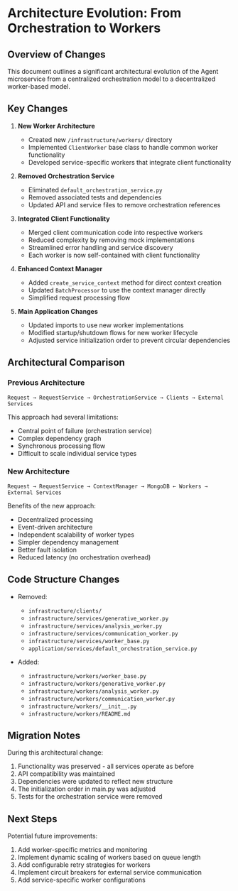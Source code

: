 # Architecture Evolution: From Orchestration to Workers

## Overview of Changes

This document outlines a significant architectural evolution of the Agent microservice from a centralized orchestration model to a decentralized worker-based model.

## Key Changes

1. **New Worker Architecture**
   - Created new `/infrastructure/workers/` directory
   - Implemented `ClientWorker` base class to handle common worker functionality
   - Developed service-specific workers that integrate client functionality

2. **Removed Orchestration Service**
   - Eliminated `default_orchestration_service.py`
   - Removed associated tests and dependencies
   - Updated API and service files to remove orchestration references

3. **Integrated Client Functionality**
   - Merged client communication code into respective workers
   - Reduced complexity by removing mock implementations
   - Streamlined error handling and service discovery
   - Each worker is now self-contained with client functionality

4. **Enhanced Context Manager**
   - Added `create_service_context` method for direct context creation
   - Updated `BatchProcessor` to use the context manager directly
   - Simplified request processing flow

5. **Main Application Changes**
   - Updated imports to use new worker implementations
   - Modified startup/shutdown flows for new worker lifecycle
   - Adjusted service initialization order to prevent circular dependencies

## Architectural Comparison

### Previous Architecture

```
Request → RequestService → OrchestrationService → Clients → External Services
```

This approach had several limitations:
- Central point of failure (orchestration service)
- Complex dependency graph
- Synchronous processing flow
- Difficult to scale individual service types

### New Architecture

```
Request → RequestService → ContextManager → MongoDB ← Workers → External Services
```

Benefits of the new approach:
- Decentralized processing
- Event-driven architecture
- Independent scalability of worker types
- Simpler dependency management
- Better fault isolation
- Reduced latency (no orchestration overhead)

## Code Structure Changes

- Removed: 
  - `infrastructure/clients/`
  - `infrastructure/services/generative_worker.py`
  - `infrastructure/services/analysis_worker.py`
  - `infrastructure/services/communication_worker.py`
  - `infrastructure/services/worker_base.py`
  - `application/services/default_orchestration_service.py`

- Added:
  - `infrastructure/workers/worker_base.py`
  - `infrastructure/workers/generative_worker.py`
  - `infrastructure/workers/analysis_worker.py`
  - `infrastructure/workers/communication_worker.py`
  - `infrastructure/workers/__init__.py`
  - `infrastructure/workers/README.md`

## Migration Notes

During this architectural change:
1. Functionality was preserved - all services operate as before
2. API compatibility was maintained
3. Dependencies were updated to reflect new structure
4. The initialization order in main.py was adjusted
5. Tests for the orchestration service were removed

## Next Steps

Potential future improvements:
1. Add worker-specific metrics and monitoring
2. Implement dynamic scaling of workers based on queue length
3. Add configurable retry strategies for workers
4. Implement circuit breakers for external service communication
5. Add service-specific worker configurations 